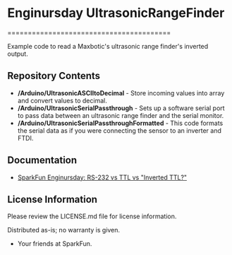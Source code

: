 # Enginursday UltrasonicRangeFinder
========================================

Example code to read a Maxbotic's ultrasonic range finder's inverted output.

Repository Contents
-------------------
* **/Arduino/UltrasonicASCIItoDecimal** - Store incoming values into array and convert values to decimal.
* **/Arduino/UltrasonicSerialPassthrough** - Sets up a software serial port to pass data between an ultrasonic range finder and the serial monitor.
* **/Arduino/UltrasonicSerialPassthroughFormatted** - This code formats the serial data as if you were connecting the sensor to an inverter and FTDI.

Documentation
--------------

* [SparkFun Enginursday: RS-232 vs TTL vs "Inverted TTL?"](https://www.sparkfun.com/news/2461)

License Information
-------------------

Please review the LICENSE.md file for license information. 

Distributed as-is; no warranty is given.

- Your friends at SparkFun.
